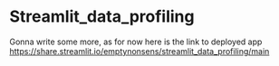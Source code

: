 # Streamlit_data_profiling

Gonna write some more, as for now here is the link to deployed app
https://share.streamlit.io/emptynonsens/streamlit_data_profiling/main

